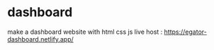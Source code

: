 # dashboard
make a dashboard website with html css js 
live host : https://egator-dashboard.netlify.app/
